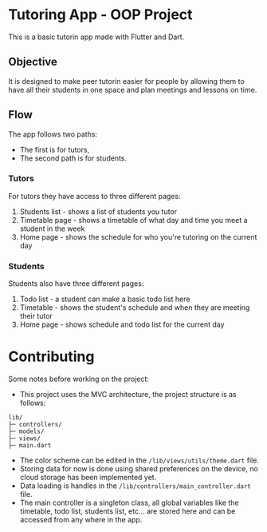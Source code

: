# Tutoring App - OOP Project
This is a basic tutorin app made with Flutter and Dart.

## Objective
It is designed to make peer tutorin easier for people by allowing them to have all their students in one space and plan meetings and lessons on time.

## Flow
The app follows two paths:
- The first is for tutors,
- The second path is for students.

### Tutors
For tutors they have access to three different pages:
1. Students list - shows a list of students you tutor
2. Timetable page - shows a timetable of what day and time you meet a student in the week
3. Home page - shows the schedule for who you're tutoring on the current day

### Students
Students also have three different pages:
1. Todo list - a student can make a basic todo list here
2. Timetable - shows the student's schedule and when they are meeting their tutor
3. Home page - shows schedule and todo list for the current day

# Contributing
Some notes before working on the project:
- This project uses the MVC architecture, the project structure is as follows:
```
lib/
├─ controllers/
├─ models/
├─ views/
├─ main.dart
```
- The color scheme can be edited in the `/lib/views/utils/theme.dart` file.
- Storing data for now is done using shared preferences on the device, no cloud storage has been implemented yet.
- Data loading is handles in the `/lib/controllers/main_controller.dart` file.
- The main controller is a singleton class, all global variables like the timetable, todo list, students list, etc... are stored here and can be accessed from any where in the app.